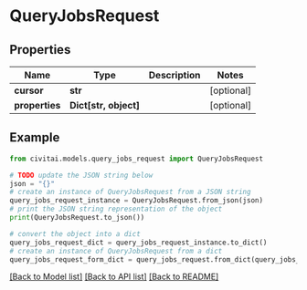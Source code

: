 # QueryJobsRequest


## Properties

Name | Type | Description | Notes
------------ | ------------- | ------------- | -------------
**cursor** | **str** |  | [optional] 
**properties** | **Dict[str, object]** |  | [optional] 

## Example

```python
from civitai.models.query_jobs_request import QueryJobsRequest

# TODO update the JSON string below
json = "{}"
# create an instance of QueryJobsRequest from a JSON string
query_jobs_request_instance = QueryJobsRequest.from_json(json)
# print the JSON string representation of the object
print(QueryJobsRequest.to_json())

# convert the object into a dict
query_jobs_request_dict = query_jobs_request_instance.to_dict()
# create an instance of QueryJobsRequest from a dict
query_jobs_request_form_dict = query_jobs_request.from_dict(query_jobs_request_dict)
```
[[Back to Model list]](../README.md#documentation-for-models) [[Back to API list]](../README.md#documentation-for-api-endpoints) [[Back to README]](../README.md)


